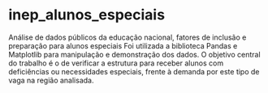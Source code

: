 # inep_alunos_especiais
Análise de dados públicos da educação nacional, fatores de inclusão e preparação para alunos especiais
Foi utilizada a biblioteca Pandas e Matplotlib para manipulação e demonstração dos dados. 
O objetivo central do trabalho é o de verificar a estrutura para receber alunos com deficiências ou necessidades especiais, frente à demanda por este tipo de vaga na região analisada.
